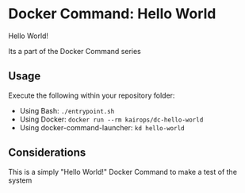 # Docker Command: Hello World

Hello World!

Its a part of the Docker Command series

## Usage

Execute the following within your repository folder:

- Using Bash: `./entrypoint.sh`
- Using Docker: `docker run --rm kairops/dc-hello-world`
- Using docker-command-launcher: `kd hello-world`

## Considerations

This is a simply "Hello World!" Docker Command to make a test of the system